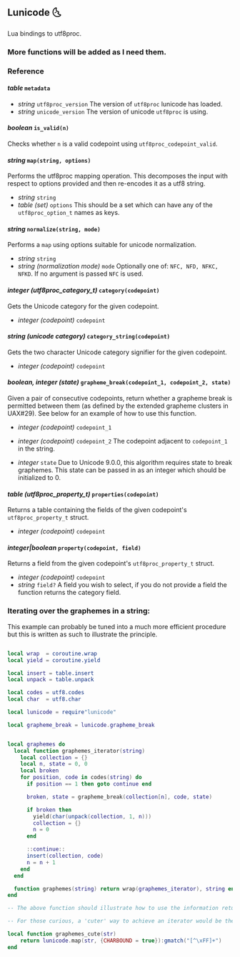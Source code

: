 ## Lunicode 🌜

Lua bindings to utf8proc.

### More functions will be added as I need them.

### Reference

#### *table* `metadata`

- *string* `utf8proc_version`
  The version of `utf8proc` lunicode has loaded.
- *string* `unicode_version`
  The version of unicode `utf8proc` is using.

#### *boolean* `is_valid(n)`

Checks whether `n` is a valid codepoint using `utf8proc_codepoint_valid`.

#### *string* `map(string, options)`

Performs the utf8proc mapping operation. This decomposes the input with respect to
options provided and then re-encodes it as a utf8 string.

- *string* `string`
- *table (set)* `options`
  This should be a set which can have any of the `utf8proc_option_t` names as keys.

#### *string* `normalize(string, mode)`

Performs a `map` using options suitable for unicode normalization.

- *string* `string`
- *string (normalization mode)* `mode`
  Optionally one of: `NFC, NFD, NFKC, NFKD`. If no argument is passed `NFC` is used.

#### *integer (utf8proc_category_t)* `category(codepoint)`

Gets the Unicode category for the given codepoint.

- *integer (codepoint)* `codepoint`

#### *string (unicode category)* `category_string(codepoint)`

Gets the two character Unicode category signifier for the given codepoint.

- *integer (codepoint)* `codepoint`

#### *boolean, integer (state)* `grapheme_break(codepoint_1, codepoint_2, state)`

Given a pair of consecutive codepoints, return whether a grapheme break is permitted between them (as defined by the extended grapheme clusters in UAX#29).
See below for an example of how to use this function.

- *integer (codepoint)* `codepoint_1`
- *integer (codepoint)* `codepoint_2` The codepoint adjacent to `codepoint_1` in the string.

- *integer* `state` Due to Unicode 9.0.0, this algorithm requires
  state to break graphemes. This state can be passed in as an integer which
  should be initialized to 0.

#### *table (utf8proc_property_t)* `properties(codepoint)`

Returns a table containing the fields of the given codepoint's `utf8proc_property_t` struct.

- *integer (codepoint)* `codepoint`

#### *integer|boolean* `property(codepoint, field)`

Returns a field from the given codepoint's `utf8proc_property_t` struct.

- *integer (codepoint)* `codepoint`
- *string* `field?` A field you wish to select, if you do not provide a field
  the function returns the category field.


### Iterating over the graphemes in a string:

This example can probably be tuned into a much more efficient procedure but this
is written as such to illustrate the principle.

```lua

local wrap  = coroutine.wrap
local yield = coroutine.yield

local insert = table.insert
local unpack = table.unpack

local codes = utf8.codes
local char  = utf8.char

local lunicode = require"lunicode"

local grapheme_break = lunicode.grapheme_break


local graphemes do
  local function graphemes_iterator(string)
    local collection = {}
    local n, state = 0, 0
    local broken
    for position, code in codes(string) do
      if position == 1 then goto continue end

      broken, state = grapheme_break(collection[n], code, state)

      if broken then
        yield(char(unpack(collection, 1, n)))
        collection = {}
        n = 0
      end

      ::continue::
      insert(collection, code)
      n = n + 1
    end
  end

  function graphemes(string) return wrap(graphemes_iterator), string end
end

-- The above function should illustrate how to use the information returned by grapheme_break, when given codepoints and the state.

-- For those curious, a 'cuter' way to achieve an iterator would be the following code below:

local function graphemes_cute(str)
    return lunicode.map(str, {CHARBOUND = true}):gmatch("[^\xFF]+")
end

```
